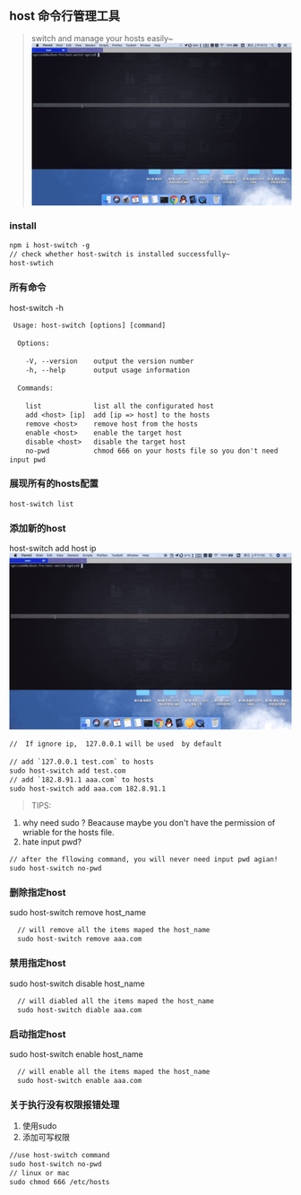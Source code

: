 ## host 命令行管理工具
> switch and manage your hosts easily~
![](./screenshots/show.gif)

### install
```
npm i host-switch -g
// check whether host-switch is installed successfully~
host-swtich
```
### 所有命令
host-switch -h
```
 Usage: host-switch [options] [command]

  Options:

    -V, --version    output the version number
    -h, --help       output usage information

  Commands:

    list             list all the configurated host
    add <host> [ip]  add [ip => host] to the hosts
    remove <host>    remove host from the hosts
    enable <host>    enable the target host
    disable <host>   disable the target host
    no-pwd           chmod 666 on your hosts file so you don't need input pwd
```
### 展现所有的hosts配置
```
host-switch list
```
### 添加新的host
host-switch add host ip
![](./screenshots/add.gif)
```
//  If ignore ip,  127.0.0.1 will be used  by default

// add `127.0.0.1 test.com` to hosts
sudo host-switch add test.com
// add `182.8.91.1 aaa.com` to hosts
sudo host-switch add aaa.com 182.8.91.1
```
> TIPS: 
  1. why need sudo ?
  Beacause maybe you don't have the  permission of wriable for the hosts file.
  2. hate input pwd?
  ```
  // after the fllowing command, you will never need input pwd agian!
  sudo host-switch no-pwd
  ```
### 删除指定host
sudo host-switch remove host_name
```
  // will remove all the items maped the host_name
  sudo host-switch remove aaa.com
```
### 禁用指定host
sudo host-switch disable host_name
```
  // will diabled all the items maped the host_name
  sudo host-switch diable aaa.com
```
### 启动指定host
sudo host-switch enable host_name
```
  // will enable all the items maped the host_name
  sudo host-switch enable aaa.com
```
### 关于执行没有权限报错处理
1. 使用sudo
2. 添加可写权限
```
//use host-switch command
sudo host-switch no-pwd
// linux or mac
sudo chmod 666 /etc/hosts
```



